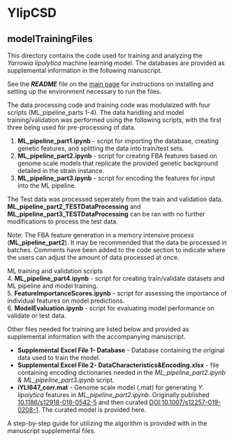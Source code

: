 # YlipCSD 
## modelTrainingFiles

This directory contains the code used for training and analyzing the *Yarrowia lipolytica* machine learning model. The databases are provided as supplemental information in the following manuscript.  <br>

See the ***README*** file on the [main page](https://github.com/jjczajka/YlipCSD) for instructions on installing and setting up the environment necessary to run the files.


The data processing code and training code was modulaized with four scripts (ML_pipeline_parts 1-4). The data handling and model training/validation was performed using the following scripts, with the first three being used for pre-processing of data.
1. **ML_pipeline_part1.ipynb** - script for importing the database, creating genetic features, and splitting the data into train/test sets.
2. **ML_pipeline_part2.ipynb** - script for creating FBA features based on genome scale models that replicate the provided genetic background detailed in the strain instance.  
3. **ML_pipeline_part3.ipynb** - script for encoding the features for input into the ML pipeline.

The Test data was processed seperately from the train and validation data. **ML_pipeline_part2_TESTDataProcessing** and **ML_pipeline_part3_TESTDataProcessing** can be ran with no further modifications to process the test data. 

Note: The FBA feature generation in a memory intensive process (**ML_pipeline_part2**). It may be recommended that the data be processed in batches. Comments have been added to the code section to indicate where the users can adjust the amount of data processed at once. 

ML training and validation scripts   
4. **ML_pipeline_part4.ipynb** - script for creating train/validate datasets and ML pipeline and model training.  
5. **FeatureImportanceScores.ipynb** - script for assessing the importance of individual features on model predictions.  
6. **ModelEvaluation.ipynb** - script for evaluating model performance on validate or test data. 

Other files needed for training are listed below and provided as supplemental information with the accompanying manuscript.
* **Supplemental Excel File 1- Database** - Database containing the original data used to train the model. 
* **Supplemental Excel File 2- DataCharacteristics&Encoding.xlsx** - file containing encoding dictionaries needed in the *ML_pipeline_part2.ipynb & ML_pipeline_part3.ipynb* script.
* **iYLI647_corr.mat** - Genome scale model (.mat) for generating *Y. lipolytica* features in *ML_pipeline_part2.ipynb*. Originally published [10.1186/s12918-018-0542-5](https://bmcsystbiol.biomedcentral.com/articles/10.1186/s12918-018-0542-5) and then curated [DOI:10.1007/s12257-019-0208-1](https://link.springer.com/article/10.1007%2Fs12257-019-0208-1). The curated model is provided here.   

A step-by-step guide for utilizing the algorithm is provided with in the manuscript supplemental files.
